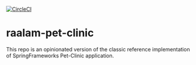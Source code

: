 [![CircleCI](https://circleci.com/gh/rabba007/raalam-pet-clinic.svg?style=svg)](https://circleci.com/gh/rabba007/raalam-pet-clinic)
# raalam-pet-clinic
This repo is an opinionated version of the classic reference implementation of SpringFrameworks Pet-Clinic application.
